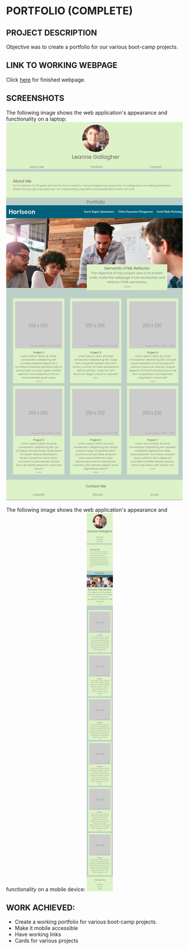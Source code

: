 # PORTFOLIO (COMPLETE)

## PROJECT DESCRIPTION

Objective was to create a portfolio for our various boot-camp projects.

## LINK TO WORKING WEBPAGE

Click [here](https://lenny-g.github.io/portfolio/) for finished webpage.

## SCREENSHOTS

The following image shows the web application's appearance and functionality on a laptop:
![ScreenShot](./assets/images/web-screenshot.png)

The following image shows the web application's appearance and functionality on a mobile device:
![ScreenShot](./assets/images/mobile-screenshot.png)

## WORK ACHIEVED:

- Create a working portfolio for various boot-camp projects.
- Make it mobile accessible
- Have working links
- Cards for various projects
